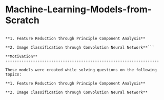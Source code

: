 # Machine-Learning-Models-from-Scratch
```A collection of Machine Learning Models Made from Scratch. These models were created while solving questions on the following topics:

**1. Feature Reduction through Principle Component Analysis**

**2. Image Classification through Convolution Neural Network**```

**Motivation**
-------------------------------------------------------------------

These models were created while solving questions on the following topics:

**1. Feature Reduction through Principle Component Analysis**

**2. Image Classification through Convolution Neural Network**
